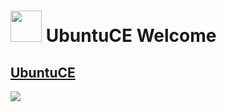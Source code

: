 <h1><img src="https://raw.githubusercontent.com/mhancoc7/ubuntu-ce-welcome/main/ubuntu-logo.png" height="50" /> UbuntuCE Welcome</h1>

## [UbuntuCE](https://ubuntuce.com/)

<img src="https://raw.githubusercontent.com/mhancoc7/ubuntu-ce-welcome/main/welcome-to-ubuntuce.png" />
